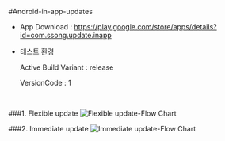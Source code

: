 #Android-in-app-updates


* App Download : https://play.google.com/store/apps/details?id=com.ssong.update.inapp

* 테스트 환경 

  Active Build Variant : release
  
  VersionCode : 1
<br>

###1. Flexible update 
![Flexible update-Flow Chart](https://user-images.githubusercontent.com/50819260/101275959-3facd400-37ed-11eb-9a58-45e66496acea.png)
<br>

###2. Immediate update 
![Immediate update-Flow Chart](https://user-images.githubusercontent.com/50819260/101276075-ccf02880-37ed-11eb-8d5f-5c16653ea4ca.png)
<br>
